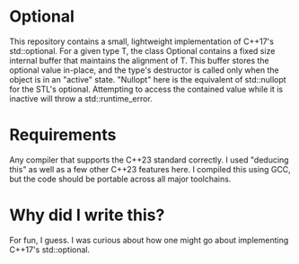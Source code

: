 # Optional
This repository contains a small, lightweight implementation of C++17's std::optional.
For a given type T, the class Optional contains a fixed size internal buffer that
maintains the alignment of T. This buffer stores the optional value in-place, and the
type's destructor is called only when the object is in an "active" state.
"Nullopt" here is the equivalent of std::nullopt for the STL's optional. Attempting to
access the contained value while it is inactive will throw a std::runtime_error.

# Requirements
Any compiler that supports the C++23 standard correctly. I used "deducing this" as well as a few
other C++23 features here. I compiled this using GCC, but the code should be portable
across all major toolchains.

# Why did I write this?
For fun, I guess. I was curious about how one might go about implementing
C++17's std::optional. 
